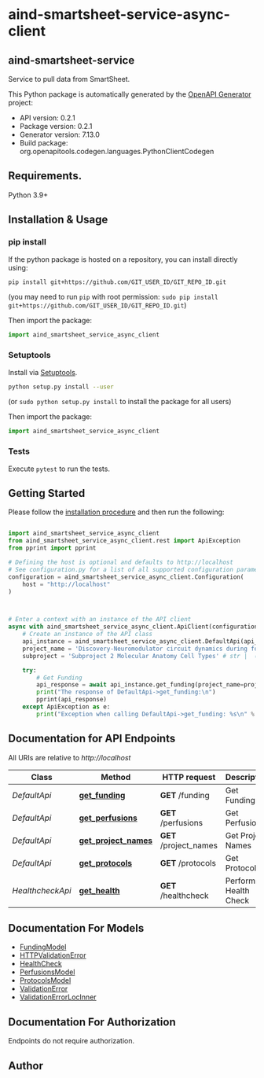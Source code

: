# aind-smartsheet-service-async-client

## aind-smartsheet-service

Service to pull data from SmartSheet.



This Python package is automatically generated by the [OpenAPI Generator](https://openapi-generator.tech) project:

- API version: 0.2.1
- Package version: 0.2.1
- Generator version: 7.13.0
- Build package: org.openapitools.codegen.languages.PythonClientCodegen

## Requirements.

Python 3.9+

## Installation & Usage
### pip install

If the python package is hosted on a repository, you can install directly using:

```sh
pip install git+https://github.com/GIT_USER_ID/GIT_REPO_ID.git
```
(you may need to run `pip` with root permission: `sudo pip install git+https://github.com/GIT_USER_ID/GIT_REPO_ID.git`)

Then import the package:
```python
import aind_smartsheet_service_async_client
```

### Setuptools

Install via [Setuptools](http://pypi.python.org/pypi/setuptools).

```sh
python setup.py install --user
```
(or `sudo python setup.py install` to install the package for all users)

Then import the package:
```python
import aind_smartsheet_service_async_client
```

### Tests

Execute `pytest` to run the tests.

## Getting Started

Please follow the [installation procedure](#installation--usage) and then run the following:

```python

import aind_smartsheet_service_async_client
from aind_smartsheet_service_async_client.rest import ApiException
from pprint import pprint

# Defining the host is optional and defaults to http://localhost
# See configuration.py for a list of all supported configuration parameters.
configuration = aind_smartsheet_service_async_client.Configuration(
    host = "http://localhost"
)



# Enter a context with an instance of the API client
async with aind_smartsheet_service_async_client.ApiClient(configuration) as api_client:
    # Create an instance of the API class
    api_instance = aind_smartsheet_service_async_client.DefaultApi(api_client)
    project_name = 'Discovery-Neuromodulator circuit dynamics during foraging' # str |  (optional)
    subproject = 'Subproject 2 Molecular Anatomy Cell Types' # str |  (optional)

    try:
        # Get Funding
        api_response = await api_instance.get_funding(project_name=project_name, subproject=subproject)
        print("The response of DefaultApi->get_funding:\n")
        pprint(api_response)
    except ApiException as e:
        print("Exception when calling DefaultApi->get_funding: %s\n" % e)

```

## Documentation for API Endpoints

All URIs are relative to *http://localhost*

Class | Method | HTTP request | Description
------------ | ------------- | ------------- | -------------
*DefaultApi* | [**get_funding**](docs/DefaultApi.md#get_funding) | **GET** /funding | Get Funding
*DefaultApi* | [**get_perfusions**](docs/DefaultApi.md#get_perfusions) | **GET** /perfusions | Get Perfusions
*DefaultApi* | [**get_project_names**](docs/DefaultApi.md#get_project_names) | **GET** /project_names | Get Project Names
*DefaultApi* | [**get_protocols**](docs/DefaultApi.md#get_protocols) | **GET** /protocols | Get Protocols
*HealthcheckApi* | [**get_health**](docs/HealthcheckApi.md#get_health) | **GET** /healthcheck | Perform a Health Check


## Documentation For Models

 - [FundingModel](docs/FundingModel.md)
 - [HTTPValidationError](docs/HTTPValidationError.md)
 - [HealthCheck](docs/HealthCheck.md)
 - [PerfusionsModel](docs/PerfusionsModel.md)
 - [ProtocolsModel](docs/ProtocolsModel.md)
 - [ValidationError](docs/ValidationError.md)
 - [ValidationErrorLocInner](docs/ValidationErrorLocInner.md)


<a id="documentation-for-authorization"></a>
## Documentation For Authorization

Endpoints do not require authorization.


## Author




